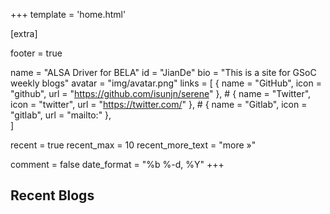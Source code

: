 +++
template = 'home.html'

[extra]

footer = true

name = "ALSA Driver for BELA"
id = "JianDe"
bio = "This is a site for GSoC weekly blogs"
avatar = "img/avatar.png"
links = [
    { name = "GitHub", icon = "github", url = "https://github.com/isunjn/serene" },
    # { name = "Twitter", icon = "twitter", url = "https://twitter.com/<your-username>" },
    # { name = "Gitlab", icon = "gitlab", url = "mailto:<your-email-address>" },  
]

recent = true
recent_max = 10
recent_more_text = "more »"

comment = false
date_format = "%b %-d, %Y"
+++

## Recent Blogs